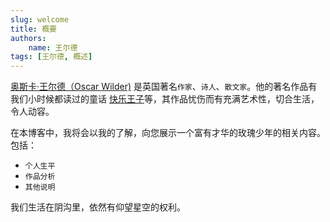 ```yaml
---
slug: welcome
title: 概要
authors: 
    name: 王尔德
tags: [王尔德, 概述]
---
```

[奥斯卡·王尔德（Oscar Wilder)](https://baike.baidu.com/item/%E5%A5%A5%E6%96%AF%E5%8D%A1%C2%B7%E7%8E%8B%E5%B0%94%E5%BE%B7/1117) 是英国著名`作家`、`诗人`、`散文家`。他的著名作品有我们小时候都读过的童话 [快乐王子](https://baike.baidu.com/item/%E5%BF%AB%E4%B9%90%E7%8E%8B%E5%AD%90/26694#viewPageContent)等，其作品忧伤而有充满艺术性，切合生活，令人动容。


在本博客中，我将会以我的了解，向您展示一个富有才华的玫瑰少年的相关内容。包括：

- `个人生平`
- `作品分析`
- `其他说明`

我们生活在阴沟里，依然有仰望星空的权利。